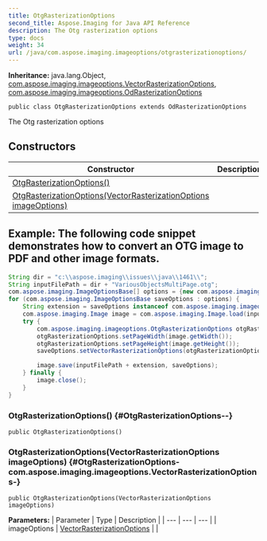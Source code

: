 ```yaml
---
title: OtgRasterizationOptions
second_title: Aspose.Imaging for Java API Reference
description: The Otg rasterization options
type: docs
weight: 34
url: /java/com.aspose.imaging.imageoptions/otgrasterizationoptions/
---
```

**Inheritance:**
java.lang.Object, [com.aspose.imaging.imageoptions.VectorRasterizationOptions](../../com.aspose.imaging.imageoptions/vectorrasterizationoptions), [com.aspose.imaging.imageoptions.OdRasterizationOptions](../../com.aspose.imaging.imageoptions/odrasterizationoptions)
```
public class OtgRasterizationOptions extends OdRasterizationOptions
```

The Otg rasterization options
## Constructors

| Constructor | Description |
| --- | --- |
| [OtgRasterizationOptions()](#OtgRasterizationOptions--) |  |
| [OtgRasterizationOptions(VectorRasterizationOptions imageOptions)](#OtgRasterizationOptions-com.aspose.imaging.imageoptions.VectorRasterizationOptions-) |  |

## Example: The following code snippet demonstrates how to convert an OTG image to PDF and other image formats.

``` java
String dir = "c:\\aspose.imaging\\issues\\java\\1461\\";
String inputFilePath = dir + "VariousObjectsMultiPage.otg";
com.aspose.imaging.ImageOptionsBase[] options = {new com.aspose.imaging.imageoptions.PngOptions(), new com.aspose.imaging.imageoptions.PdfOptions()};
for (com.aspose.imaging.ImageOptionsBase saveOptions : options) {
    String extension = saveOptions instanceof com.aspose.imaging.imageoptions.PngOptions ? ".png" : ".pdf";
    com.aspose.imaging.Image image = com.aspose.imaging.Image.load(inputFilePath);
    try {
        com.aspose.imaging.imageoptions.OtgRasterizationOptions otgRasterizationOptions = new com.aspose.imaging.imageoptions.OtgRasterizationOptions();
        otgRasterizationOptions.setPageWidth(image.getWidth());
        otgRasterizationOptions.setPageHeight(image.getHeight());
        saveOptions.setVectorRasterizationOptions(otgRasterizationOptions);

        image.save(inputFilePath + extension, saveOptions);
    } finally {
        image.close();
    }
}
```

### OtgRasterizationOptions() {#OtgRasterizationOptions--}
```
public OtgRasterizationOptions()
```


### OtgRasterizationOptions(VectorRasterizationOptions imageOptions) {#OtgRasterizationOptions-com.aspose.imaging.imageoptions.VectorRasterizationOptions-}
```
public OtgRasterizationOptions(VectorRasterizationOptions imageOptions)
```


**Parameters:**
| Parameter | Type | Description |
| --- | --- | --- |
| imageOptions | [VectorRasterizationOptions](../../com.aspose.imaging.imageoptions/vectorrasterizationoptions) |  |

